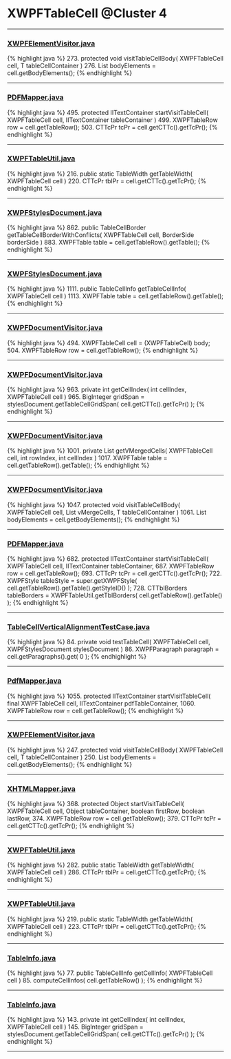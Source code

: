 # XWPFTableCell @Cluster 4

***

### [XWPFElementVisitor.java](https://searchcode.com/codesearch/view/12208676/)
{% highlight java %}
273. protected void visitTableCellBody( XWPFTableCell cell, T tableCellContainer )
276.     List<IBodyElement> bodyElements = cell.getBodyElements();
{% endhighlight %}

***

### [PDFMapper.java](https://searchcode.com/codesearch/view/12208685/)
{% highlight java %}
495. protected IITextContainer startVisitTableCell( XWPFTableCell cell, IITextContainer tableContainer )
499.     XWPFTableRow row = cell.getTableRow();
503.     CTTcPr tcPr = cell.getCTTc().getTcPr();
{% endhighlight %}

***

### [XWPFTableUtil.java](https://searchcode.com/codesearch/view/12208688/)
{% highlight java %}
216. public static TableWidth getTableWidth( XWPFTableCell cell )
220.     CTTcPr tblPr = cell.getCTTc().getTcPr();
{% endhighlight %}

***

### [XWPFStylesDocument.java](https://searchcode.com/codesearch/view/96672666/)
{% highlight java %}
862. public TableCellBorder getTableCellBorderWithConflicts( XWPFTableCell cell, BorderSide borderSide )
883.         XWPFTable table = cell.getTableRow().getTable();
{% endhighlight %}

***

### [XWPFStylesDocument.java](https://searchcode.com/codesearch/view/96672666/)
{% highlight java %}
1111. public TableCellInfo getTableCellInfo( XWPFTableCell cell )
1113.     XWPFTable table = cell.getTableRow().getTable();
{% endhighlight %}

***

### [XWPFDocumentVisitor.java](https://searchcode.com/codesearch/view/96672565/)
{% highlight java %}
494. XWPFTableCell cell = (XWPFTableCell) body;
504. XWPFTableRow row = cell.getTableRow();
{% endhighlight %}

***

### [XWPFDocumentVisitor.java](https://searchcode.com/codesearch/view/96672565/)
{% highlight java %}
963. private int getCellIndex( int cellIndex, XWPFTableCell cell )
965.     BigInteger gridSpan = stylesDocument.getTableCellGridSpan( cell.getCTTc().getTcPr() );
{% endhighlight %}

***

### [XWPFDocumentVisitor.java](https://searchcode.com/codesearch/view/96672565/)
{% highlight java %}
1001. private List<XWPFTableCell> getVMergedCells( XWPFTableCell cell, int rowIndex, int cellIndex )
1017.             XWPFTable table = cell.getTableRow().getTable();
{% endhighlight %}

***

### [XWPFDocumentVisitor.java](https://searchcode.com/codesearch/view/96672565/)
{% highlight java %}
1047. protected void visitTableCellBody( XWPFTableCell cell, List<XWPFTableCell> vMergeCells, T tableCellContainer )
1061.         List<IBodyElement> bodyElements = cell.getBodyElements();
{% endhighlight %}

***

### [PDFMapper.java](https://searchcode.com/codesearch/view/96673303/)
{% highlight java %}
682. protected IITextContainer startVisitTableCell( XWPFTableCell cell, IITextContainer tableContainer,
687.     XWPFTableRow row = cell.getTableRow();
693.     CTTcPr tcPr = cell.getCTTc().getTcPr();
722.         XWPFStyle tableStyle = super.getXWPFStyle( cell.getTableRow().getTable().getStyleID() );
728.         CTTblBorders tableBorders = XWPFTableUtil.getTblBorders( cell.getTableRow().getTable() );
{% endhighlight %}

***

### [TableCellVerticalAlignmentTestCase.java](https://searchcode.com/codesearch/view/96672468/)
{% highlight java %}
84. private void testTableCell( XWPFTableCell cell, XWPFStylesDocument stylesDocument )
86.     XWPFParagraph paragraph = cell.getParagraphs().get( 0 );
{% endhighlight %}

***

### [PdfMapper.java](https://searchcode.com/codesearch/view/96673019/)
{% highlight java %}
1055. protected IITextContainer startVisitTableCell( final XWPFTableCell cell, IITextContainer pdfTableContainer,
1060.     XWPFTableRow row = cell.getTableRow();
{% endhighlight %}

***

### [XWPFElementVisitor.java](https://searchcode.com/codesearch/view/96673254/)
{% highlight java %}
247. protected void visitTableCellBody( XWPFTableCell cell, T tableCellContainer )
250.     List<IBodyElement> bodyElements = cell.getBodyElements();
{% endhighlight %}

***

### [XHTMLMapper.java](https://searchcode.com/codesearch/view/96673744/)
{% highlight java %}
368. protected Object startVisitTableCell( XWPFTableCell cell, Object tableContainer, boolean firstRow, boolean lastRow,
374.     XWPFTableRow row = cell.getTableRow();
379.     CTTcPr tcPr = cell.getCTTc().getTcPr();
{% endhighlight %}

***

### [XWPFTableUtil.java](https://searchcode.com/codesearch/view/96672636/)
{% highlight java %}
282. public static TableWidth getTableWidth( XWPFTableCell cell )
286.     CTTcPr tblPr = cell.getCTTc().getTcPr();
{% endhighlight %}

***

### [XWPFTableUtil.java](https://searchcode.com/codesearch/view/96673299/)
{% highlight java %}
219. public static TableWidth getTableWidth( XWPFTableCell cell )
223.     CTTcPr tblPr = cell.getCTTc().getTcPr();
{% endhighlight %}

***

### [TableInfo.java](https://searchcode.com/codesearch/view/96672683/)
{% highlight java %}
77. public TableCellInfo getCellInfo( XWPFTableCell cell )
85.     computeCellInfos( cell.getTableRow() );
{% endhighlight %}

***

### [TableInfo.java](https://searchcode.com/codesearch/view/96672683/)
{% highlight java %}
143. private int getCellIndex( int cellIndex, XWPFTableCell cell )
145.     BigInteger gridSpan = stylesDocument.getTableCellGridSpan( cell.getCTTc().getTcPr() );
{% endhighlight %}

***

